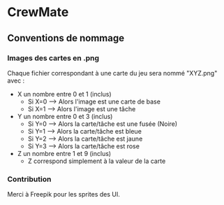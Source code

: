 # CrewMate

## Conventions de nommage

### Images des cartes en .png

Chaque fichier correspondant à une carte du jeu sera nommé "XYZ.png" avec :
- X un nombre entre 0 et 1 (inclus)
  - Si X=0 --> Alors l'image est une carte de base
  - Si X=1 --> Alors l'image est une tâche
- Y un nombre entre 0 et 3 (inclus)
  - Si Y=0 --> Alors la carte/tâche est une fusée (Noire)
  - Si Y=1 --> Alors la carte/tâche est bleue
  - Si Y=2 --> Alors la carte/tâche est jaune
  - Si Y=3 --> Alors la carte/tâche est rose
- Z un nombre entre 1 et 9 (inclus)
  - Z correspond simplement à la valeur de la carte

### Contribution
Merci à Freepik pour les sprites des UI.
